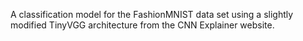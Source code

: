 A classification model for the FashionMNIST data set using a slightly modified TinyVGG architecture from the CNN Explainer website.
